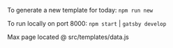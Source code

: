 To generate a new template for today: `npm run new`

To run locally on port 8000: `npm start` | `gatsby develop`

Max page located @ src/templates/data.js
